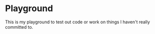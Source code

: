 # Playground
This is my playground to test out code or work on things I haven't really committed to.
